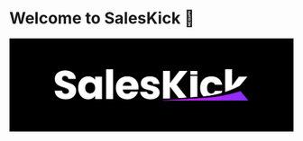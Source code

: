 # Welcome to SalesKick 👋

<p align=center>
  <img src="/profile/SalesKick%20Banner%20-%20New.jpg" />
</p>
